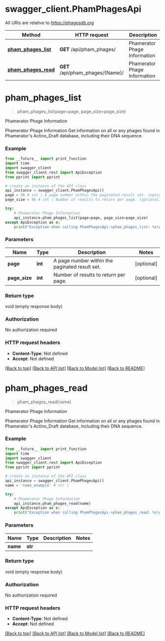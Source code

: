 # swagger_client.PhamPhagesApi

All URIs are relative to *https://phagesdb.org*

Method | HTTP request | Description
------------- | ------------- | -------------
[**pham_phages_list**](PhamPhagesApi.md#pham_phages_list) | **GET** /api/pham_phages/ | Phamerator Phage Information
[**pham_phages_read**](PhamPhagesApi.md#pham_phages_read) | **GET** /api/pham_phages/{Name}/ | Phamerator Phage Information


# **pham_phages_list**
> pham_phages_list(page=page, page_size=page_size)

Phamerator Phage Information

Phamerator Phage Information  Get information on all or any phages found in Phamerator's Actino_Draft database, including their DNA sequence.

### Example
```python
from __future__ import print_function
import time
import swagger_client
from swagger_client.rest import ApiException
from pprint import pprint

# create an instance of the API class
api_instance = swagger_client.PhamPhagesApi()
page = 56 # int | A page number within the paginated result set. (optional)
page_size = 56 # int | Number of results to return per page. (optional)

try:
    # Phamerator Phage Information
    api_instance.pham_phages_list(page=page, page_size=page_size)
except ApiException as e:
    print("Exception when calling PhamPhagesApi->pham_phages_list: %s\n" % e)
```

### Parameters

Name | Type | Description  | Notes
------------- | ------------- | ------------- | -------------
 **page** | **int**| A page number within the paginated result set. | [optional] 
 **page_size** | **int**| Number of results to return per page. | [optional] 

### Return type

void (empty response body)

### Authorization

No authorization required

### HTTP request headers

 - **Content-Type**: Not defined
 - **Accept**: Not defined

[[Back to top]](#) [[Back to API list]](../README.md#documentation-for-api-endpoints) [[Back to Model list]](../README.md#documentation-for-models) [[Back to README]](../README.md)

# **pham_phages_read**
> pham_phages_read(name)

Phamerator Phage Information

Phamerator Phage Information  Get information on all or any phages found in Phamerator's Actino_Draft database, including their DNA sequence.

### Example
```python
from __future__ import print_function
import time
import swagger_client
from swagger_client.rest import ApiException
from pprint import pprint

# create an instance of the API class
api_instance = swagger_client.PhamPhagesApi()
name = 'name_example' # str | 

try:
    # Phamerator Phage Information
    api_instance.pham_phages_read(name)
except ApiException as e:
    print("Exception when calling PhamPhagesApi->pham_phages_read: %s\n" % e)
```

### Parameters

Name | Type | Description  | Notes
------------- | ------------- | ------------- | -------------
 **name** | **str**|  | 

### Return type

void (empty response body)

### Authorization

No authorization required

### HTTP request headers

 - **Content-Type**: Not defined
 - **Accept**: Not defined

[[Back to top]](#) [[Back to API list]](../README.md#documentation-for-api-endpoints) [[Back to Model list]](../README.md#documentation-for-models) [[Back to README]](../README.md)

